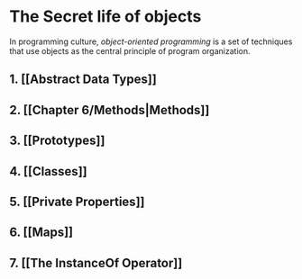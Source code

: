 # The Secret life of objects
In programming culture, *object-oriented programming* is a set of techniques that use objects as the central principle of program organization. 

## 1. [[Abstract Data Types]]
## 2. [[Chapter 6/Methods|Methods]]
## 3. [[Prototypes]]

## 4. [[Classes]]

## 5. [[Private Properties]]
## 6. [[Maps]]
## 7. [[The InstanceOf Operator]]




